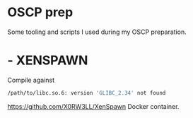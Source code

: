 # OSCP prep
Some tooling and scripts I used during my OSCP preparation.

# - XENSPAWN 
Compile against 
```bash
/path/to/libc.so.6: version 'GLIBC_2.34' not found
```
https://github.com/X0RW3LL/XenSpawn
Docker container.
